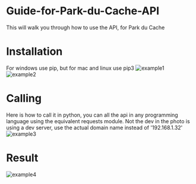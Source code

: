 # Guide-for-Park-du-Cache-API
This will walk you through how to use the API, for Park du Cache
# Installation
For windows use pip, but for mac and linux use pip3
![example1](https://user-images.githubusercontent.com/95330784/151908377-63161ec3-b772-4e9e-8c2c-f8c03d183b16.png)
![example2](https://user-images.githubusercontent.com/95330784/151908404-8e9d6d2e-33de-4ee1-bddc-d7846f4ce16f.png)
# Calling
Here is how to call it in python, you can all the api in any programming language using the equivalent requests module. Not the dev in the photo is using a dev server,
use the actual domain name instead of '192.168.1.32'
![example3](https://user-images.githubusercontent.com/95330784/151908463-4e324638-f90c-48d4-a743-f6c43bf6dde6.png)
# Result
![example4](https://user-images.githubusercontent.com/95330784/151908553-cde775c6-7918-43c1-a4e8-5288c8bfa902.png)



